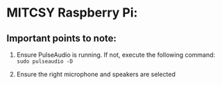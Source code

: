 # MITCSY Raspberry Pi:

## Important points to note:
1. Ensure PulseAudio is running. If not, execute the following command:
`sudo pulseaudio -D`

2. Ensure the right microphone and speakers are selected
